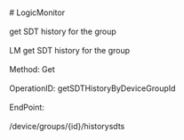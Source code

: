 <br>#     LogicMonitor</br>
<br>get SDT history for the group</br>
<br>LM get SDT history for the group</br>
<br>Method: Get</br>
<br>OperationID: getSDTHistoryByDeviceGroupId</br>
<br>EndPoint:</br>
<br>/device/groups/{id}/historysdts</br>
